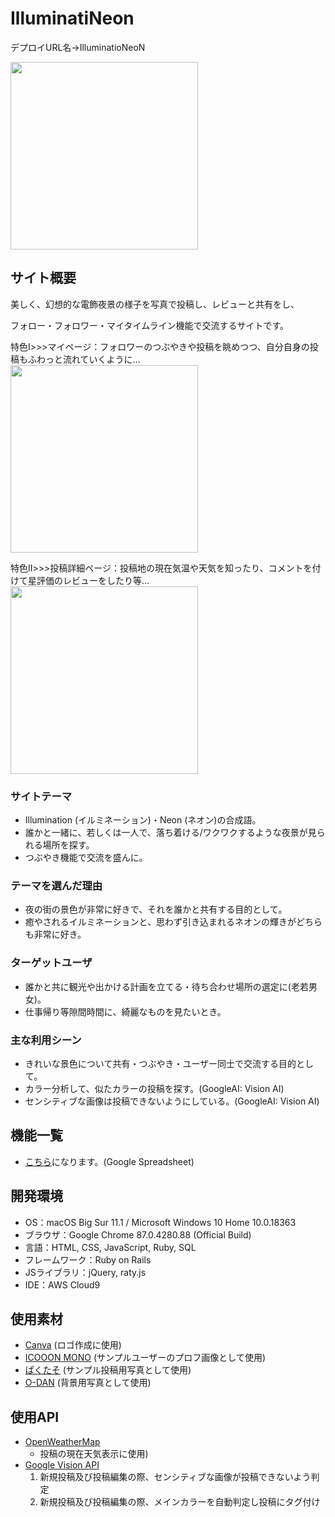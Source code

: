 # IlluminatiNeon
デプロイURL名→IlluminatioNeoN

<img src="https://user-images.githubusercontent.com/72348241/105709818-94e9a400-5f59-11eb-9302-f3b557b8124b.jpg" width="300">

## サイト概要
美しく、幻想的な電飾夜景の様子を写真で投稿し、レビューと共有をし、

フォロー・フォロワー・マイタイムライン機能で交流するサイトです。

特色Ⅰ>>>マイページ：フォロワーのつぶやきや投稿を眺めつつ、自分自身の投稿もふわっと流れていくように…
<img src="https://user-images.githubusercontent.com/72348241/105709366-fa896080-5f58-11eb-9dcb-85fad759eb09.gif" width="300">

特色Ⅱ>>>投稿詳細ページ：投稿地の現在気温や天気を知ったり、コメントを付けて星評価のレビューをしたり等…
<img src="https://user-images.githubusercontent.com/72348241/105709451-10972100-5f59-11eb-9648-2d5fabe6e600.gif" width="300">
### サイトテーマ

- Illumination (イルミネーション)・Neon (ネオン)の合成語。
- 誰かと一緒に、若しくは一人で、落ち着ける/ワクワクするような夜景が見られる場所を探す。
- つぶやき機能で交流を盛んに。

### テーマを選んだ理由
- 夜の街の景色が非常に好きで、それを誰かと共有する目的として。
- 癒やされるイルミネーションと、思わず引き込まれるネオンの輝きがどちらも非常に好き。

### ターゲットユーザ
- 誰かと共に観光や出かける計画を立てる・待ち合わせ場所の選定に(老若男女)。
- 仕事帰り等隙間時間に、綺麗なものを見たいとき。

### 主な利用シーン
- きれいな景色について共有・つぶやき・ユーザー同士で交流する目的として。
- カラー分析して、似たカラーの投稿を探す。(GoogleAI: Vision AI)
- センシティブな画像は投稿できないようにしている。(GoogleAI: Vision AI)

## 機能一覧

- [こちら](https://docs.google.com/spreadsheets/d/1IZ7nBqO4O-TzcRo4jMDtAHJ9OxnpyXVyN0LFA267XAs/edit?usp=sharing)になります。(Google Spreadsheet)

## 開発環境
- OS：macOS Big Sur 11.1 / Microsoft Windows 10 Home 10.0.18363
- ブラウザ：Google Chrome 87.0.4280.88 (Official Build)
- 言語：HTML, CSS, JavaScript, Ruby, SQL
- フレームワーク：Ruby on Rails
- JSライブラリ：jQuery, raty.js
- IDE：AWS Cloud9

## 使用素材

- [Canva](https://www.canva.com/) (ロゴ作成に使用)
- [ICOOON MONO](https://icooon-mono.com/about-icoon-mono/) (サンプルユーザーのプロフ画像として使用)
- [ぱくたそ](https://www.pakutaso.com/) (サンプル投稿用写真として使用)
- [O-DAN](https://o-dan.net/ja/) (背景用写真として使用)

## 使用API

- [OpenWeatherMap](https://openweathermap.org/)
  - 投稿の現在天気表示に使用)
- [Google Vision API](https://cloud.google.com/vision?hl=ja)
  1. 新規投稿及び投稿編集の際、センシティブな画像が投稿できないよう判定
  2. 新規投稿及び投稿編集の際、メインカラーを自動判定し投稿にタグ付け
